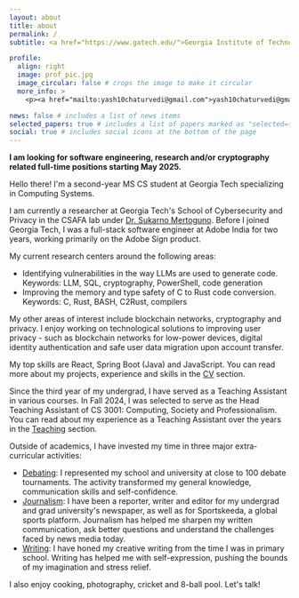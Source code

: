```yaml
---
layout: about
title: about
permalink: /
subtitle: <a href="https://www.gatech.edu/">Georgia Institute of Technology</a>

profile:
  align: right
  image: prof_pic.jpg
  image_circular: false # crops the image to make it circular
  more_info: >
    <p><a href="mailto:yash10chaturvedi@gmail.com">yash10chaturvedi@gmail.com</a></p>

news: false # includes a list of news items
selected_papers: true # includes a list of papers marked as "selected={true}"
social: true # includes social icons at the bottom of the page
---
```


<b>I am looking for software engineering, research and/or cryptography related full-time positions starting May 2025.</b>

Hello there! I'm a second-year MS CS student at Georgia Tech specializing in Computing Systems.

I am currently a researcher at Georgia Tech's School of Cybersecurity and Privacy in the CSAFA lab under <a href="https://research.gatech.edu/people/j-sukarno-mertoguno">Dr. Sukarno Mertoguno</a>. Before I joined Georgia Tech, I was a full-stack software engineer at Adobe India for two years, working primarily on the Adobe Sign product.

My current research centers around the following areas:

- Identifying vulnerabilities in the way LLMs are used to generate code. Keywords: LLM, SQL, cryptography, PowerShell, code generation
- Improving the memory and type safety of C to Rust code conversion. Keywords: C, Rust, BASH, C2Rust, compilers

My other areas of interest include blockchain networks, cryptography and privacy. I enjoy working on technological solutions to improving user privacy - such as blockchain networks for low-power devices, digital identity authentication and safe user data migration upon account transfer.

My top skills are React, Spring Boot (Java) and JavaScript. You can read more about my projects, experience and skills in the [CV](/cv/) section.

Since the third year of my undergrad, I have served as a Teaching Assistant in various courses. In Fall 2024, I was selected to serve as the Head Teaching Assistant of CS 3001: Computing, Society and Professionalism. You can read about my experience as a Teaching Assistant over the years in the [Teaching](/teaching/) section.

Outside of academics, I have invested my time in three major extra-curricular activities:

- [Debating](/debating/): I represented my school and university at close to 100 debate tournaments. The activity transformed my general knowledge, communication skills and self-confidence.
- [Journalism](/journalism/): I have been a reporter, writer and editor for my undergrad and grad university's newspaper, as well as for Sportskeeda, a global sports platform. Journalism has helped me sharpen my written communication, ask better questions and understand the challenges faced by news media today.
- [Writing](/writing/): I have honed my creative writing from the time I was in primary school. Writing has helped me with self-expression, pushing the bounds of my imagination and stress relief.

I also enjoy cooking, photography, cricket and 8-ball pool. Let's talk!
